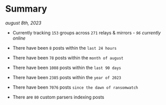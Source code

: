 
# Summary
_august 8th, 2023_

- Currently tracking `153` groups across `271` relays & mirrors - _`96` currently online_

- There have been `8` posts within the `last 24 hours`

- There have been `78` posts within the `month of august`

- There have been `1008` posts within the `last 90 days`

- There have been `2385` posts within the `year of 2023`

- There have been `7076` posts `since the dawn of ransomwatch`

- There are `80` custom parsers indexing posts
